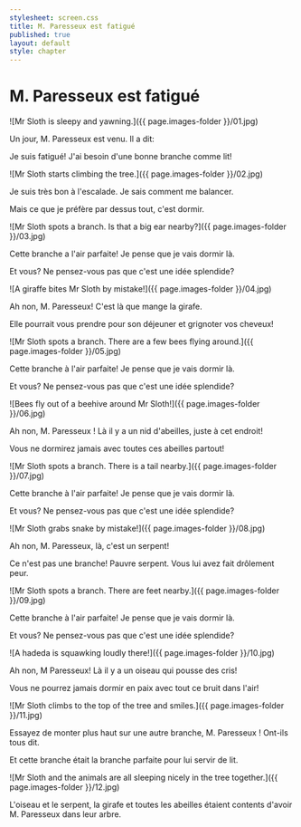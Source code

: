 ```yaml
---
stylesheet: screen.css
title: M. Paresseux est fatigué
published: true
layout: default
style: chapter
---
```


# M. Paresseux est fatigué

![Mr Sloth is sleepy and yawning.]({{ page.images-folder }}/01.jpg)

Un jour, M. Paresseux est venu. Il a dit:

Je suis fatigué! J'ai besoin d'une bonne branche comme lit!

![Mr Sloth starts climbing the tree.]({{ page.images-folder }}/02.jpg)

Je suis très bon à l'escalade. Je sais comment me balancer.

Mais ce que je préfère par dessus tout, c'est dormir.

![Mr Sloth spots a branch. Is that a big ear nearby?]({{ page.images-folder }}/03.jpg)

Cette branche a l'air parfaite! Je pense que je vais dormir là.

Et vous? Ne pensez-vous pas que c'est une idée splendide?

![A giraffe bites Mr Sloth by mistake!]({{ page.images-folder }}/04.jpg)

Ah non, M. Paresseux! C'est là que mange la girafe.

Elle pourrait vous prendre pour son déjeuner et grignoter vos cheveux!

![Mr Sloth spots a branch. There are a few bees flying around.]({{ page.images-folder }}/05.jpg)

Cette branche à l'air parfaite! Je pense que je vais dormir là.

Et vous? Ne pensez-vous pas que c'est une idée splendide?

![Bees fly out of a beehive around Mr Sloth!]({{ page.images-folder }}/06.jpg)

Ah non, M. Paresseux ! Là il y a un nid d'abeilles, juste à cet endroit!

Vous ne dormirez jamais avec toutes ces abeilles partout!

![Mr Sloth spots a branch. There is a tail nearby.]({{ page.images-folder }}/07.jpg)

Cette branche à l'air parfaite! Je pense que je vais dormir là.

Et vous? Ne pensez-vous pas que c'est une idée splendide?

![Mr Sloth grabs snake by mistake!]({{ page.images-folder }}/08.jpg)

Ah non, M. Paresseux, là, c'est un serpent! 

Ce n'est pas une branche! Pauvre serpent. Vous lui avez fait drôlement peur.

![Mr Sloth spots a branch. There are feet nearby.]({{ page.images-folder }}/09.jpg)

Cette branche à l'air parfaite! Je pense que je vais dormir là.

Et vous? Ne pensez-vous pas que c'est une idée splendide?

![A hadeda is squawking loudly there!]({{ page.images-folder }}/10.jpg)

Ah non, M Paresseux! Là il y a un oiseau qui pousse des cris!

Vous ne pourrez jamais dormir en paix avec tout ce bruit dans l'air!

![Mr Sloth climbs to the top of the tree and smiles.]({{ page.images-folder }}/11.jpg)

Essayez de monter plus haut sur une autre branche, M. Paresseux ! Ont-ils tous dit.

Et cette branche était la branche parfaite pour lui servir de lit.

![Mr Sloth and the animals are all sleeping nicely in the tree together.]({{ page.images-folder }}/12.jpg)

L'oiseau et le serpent, la girafe et toutes les abeilles étaient contents d'avoir M.
Paresseux dans leur arbre.


